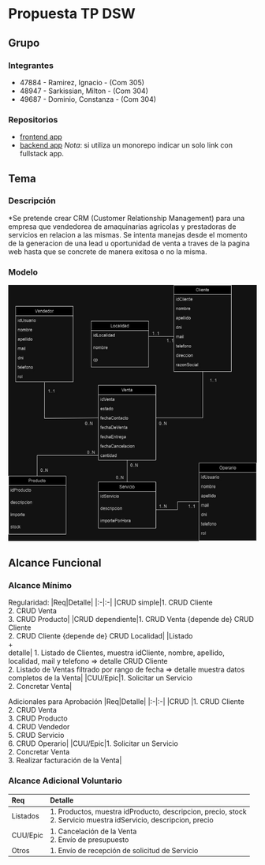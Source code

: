 # Propuesta TP DSW

## Grupo
### Integrantes
* 47884 - Ramirez, Ignacio - (Com 305)
* 48947 - Sarkissian, Milton - (Com 304)
* 49687 - Dominio, Constanza - (Com 304)

### Repositorios
* [frontend app](https://github.com/Ignacioramirez98/Tp-Dsw-FrontEnd)
* [backend app](https://github.com/Ignacioramirez98/Tp-Dsw-BackEnd)
*Nota*: si utiliza un monorepo indicar un solo link con fullstack app.

## Tema
### Descripción
*Se pretende crear CRM (Customer Relationship Management) para una empresa que vendedorea de amaquinarias agricolas y prestadoras de servicios en relacion a las mismas. Se intenta manejas desde el momento de la generacion de una lead u oportunidad de venta a traves de la pagina web hasta que se concrete de manera exitosa o no la misma.

### Modelo

![imagen del modelo](https://github.com/Ignacioramirez98/Tp-Dsw-Com304-305-Dominio-Ramirez-Sarkissian/blob/main/modeloFinal.jpg)

## Alcance Funcional 

### Alcance Mínimo


Regularidad:
|Req|Detalle|
|:-|:-|
|CRUD simple|1. CRUD Cliente<br>2. CRUD Venta<br>3. CRUD Producto|
|CRUD dependiente|1. CRUD Venta {depende de} CRUD Cliente<br>2. CRUD Cliente {depende de} CRUD Localidad|
|Listado<br>+<br>detalle| 1. Listado de Clientes, muestra idCliente, nombre, apellido, localidad, mail y telefono  => detalle CRUD Cliente<br> 2. Listado de Ventas filtrado por rango de fecha => detalle muestra datos completos de la Venta|
|CUU/Epic|1. Solicitar un Servicio<br>2. Concretar Venta|


Adicionales para Aprobación
|Req|Detalle|
|:-|:-|
|CRUD |1. CRUD Cliente<br>2. CRUD Venta<br>3. CRUD Producto<br>4. CRUD Vendedor<br>5. CRUD Servicio<br>6. CRUD Operario|
|CUU/Epic|1. Solicitar un Servicio<br>2. Concretar Venta<br>3. Realizar facturación de la Venta|


### Alcance Adicional Voluntario

|Req|Detalle|
|:-|:-|
|Listados |1. Productos, muestra idProducto, descripcion, precio, stock <br>2. Servicio muestra idServicio, descripcion, precio|
|CUU/Epic|1. Cancelación de la Venta<br>2. Envío de presupuesto|
|Otros|1. Envío de recepción de solicitud de Servicio|

